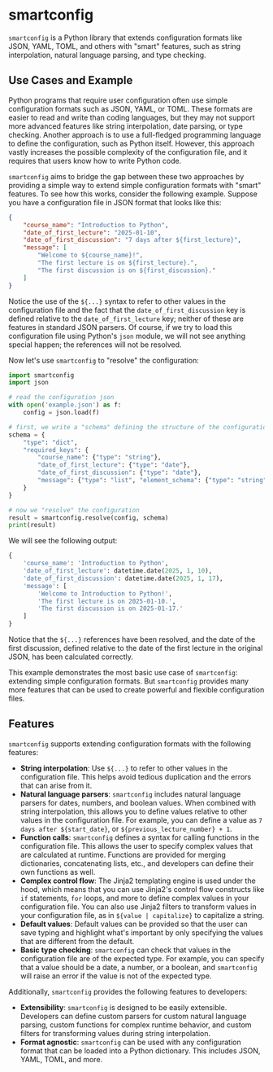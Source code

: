 # smartconfig

`smartconfig` is a Python library that extends configuration formats like JSON,
YAML, TOML, and others with "smart" features, such as string interpolation,
natural language parsing, and type checking.

## Use Cases and Example

Python programs that require user configuration often use simple configuration formats such as JSON, YAML, or TOML. These formats are easier to read and write than coding languages, but they may not support more advanced features like string interpolation, date parsing, or type checking. Another approach is to use a full-fledged programming language to define the configuration, such as Python itself. However, this approach vastly increases the possible complexity of the configuration file, and it requires that users know how to write Python code.

`smartconfig` aims to bridge the gap between these two approaches by providing a simple way to extend simple configuration formats with "smart" features. To see how this works, consider the following example. Suppose you have a configuration file in JSON format that looks like this:

```json
{
    "course_name": "Introduction to Python",
    "date_of_first_lecture": "2025-01-10",
    "date_of_first_discussion": "7 days after ${first_lecture}",
    "message": [
        "Welcome to ${course_name}!",
        "The first lecture is on ${first_lecture}.",
        "The first discussion is on ${first_discussion}."
    ]
}
```

Notice the use of the `${...}` syntax to refer to other values in the configuration file and the fact that the `date_of_first_discussion` key is defined relative to the `date_of_first_lecture` key; neither of these are features in standard JSON parsers. Of course, if we try to load this configuration file using Python's `json` module, we will not see anything special happen; the references will not be resolved.

Now let's use `smartconfig` to "resolve" the configuration:

```python
import smartconfig
import json

# read the configuration json
with open('example.json') as f:
    config = json.load(f)

# first, we write a "schema" defining the structure of the configuration
schema = {
    "type": "dict",
    "required_keys": {
        "course_name": {"type": "string"},
        "date_of_first_lecture": {"type": "date"},
        "date_of_first_discussion": {"type": "date"},
        "message": {"type": "list", "element_schema": {"type": "string"}}
    }
}

# now we "resolve" the configuration
result = smartconfig.resolve(config, schema)
print(result)
```

We will see the following output:

```python
{
    'course_name': 'Introduction to Python',
    'date_of_first_lecture': datetime.date(2025, 1, 10),
    'date_of_first_discussion': datetime.date(2025, 1, 17),
    'message': [
        'Welcome to Introduction to Python!',
        'The first lecture is on 2025-01-10.',
        'The first discussion is on 2025-01-17.'
    ]
}
```

Notice that the `${...}` references have been resolved, and the date of the first discussion, defined relative to the date of the first lecture in the original JSON, has been calculated correctly.

This example demonstrates the most basic use case of `smartconfig`: extending simple configuration formats. But `smartconfig` provides many more features that can be used to create powerful and flexible configuration files.

## Features

`smartconfig` supports extending configuration formats with the following features:

- **String interpolation**: Use `${...}` to refer to other values in the configuration file. This helps avoid tedious duplication and the errors that can arise from it.
- **Natural language parsers**: `smartconfig` includes natural language parsers for dates, numbers, and boolean values. When combined with string interpolation, this allows you to define values relative to other values in the configuration file. For example, you can define a value as `7 days after ${start_date}`, or `${previous_lecture_number} + 1`.
- **Function calls**: `smartconfig` defines a syntax for calling functions in the configuration file. This allows the user to specify complex values that are calculated at runtime. Functions are provided for merging dictionaries, concatenating lists, etc., and developers can define their own functions as well.
- **Complex control flow**: The Jinja2 templating engine is used under the hood, which means that you can use Jinja2's control flow constructs like `if` statements, `for` loops, and more to define complex values in your configuration file. You can also use Jinja2 filters to transform values in your configuration file, as in `${value | capitalize}` to capitalize a string.
- **Default values**: Default values can be provided so that the user can save typing and highlight what's important by only specifying the values that are different from the default.
- **Basic type checking**: `smartconfig` can check that values in the configuration file are of the expected type. For example, you can specify that a value should be a date, a number, or a boolean, and `smartconfig` will raise an error if the value is not of the expected type.

Additionally, `smartconfig` provides the following features to developers:

- **Extensibility**: `smartconfig` is designed to be easily extensible. Developers can define custom parsers for custom natural language parsing, custom functions for complex runtime behavior, and custom filters for transforming values during string interpolation.
- **Format agnostic**: `smartconfig` can be used with any configuration format that can be loaded into a Python dictionary. This includes JSON, YAML, TOML, and more.
